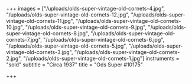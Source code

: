 +++
images = ["/uploads/olds-super-vintage-old-cornets-4.jpg", "/uploads/olds-super-vintage-old-cornets-12.jpg", "/uploads/olds-super-vintage-old-cornets-11.jpg", "/uploads/olds-super-vintage-old-cornets-10.jpg", "/uploads/olds-super-vintage-old-cornets-9.jpg", "/uploads/olds-super-vintage-old-cornets-8.jpg", "/uploads/olds-super-vintage-old-cornets-7.jpg", "/uploads/olds-super-vintage-old-cornets-6.jpg", "/uploads/olds-super-vintage-old-cornets-5.jpg", "/uploads/olds-super-vintage-old-cornets-3.jpg", "/uploads/olds-super-vintage-old-cornets-2.jpg", "/uploads/olds-super-vintage-old-cornets-1.jpg"]
instruments = "sold"
subtitle = "Circa 1937"
title = "Ods Super #10175"

+++
